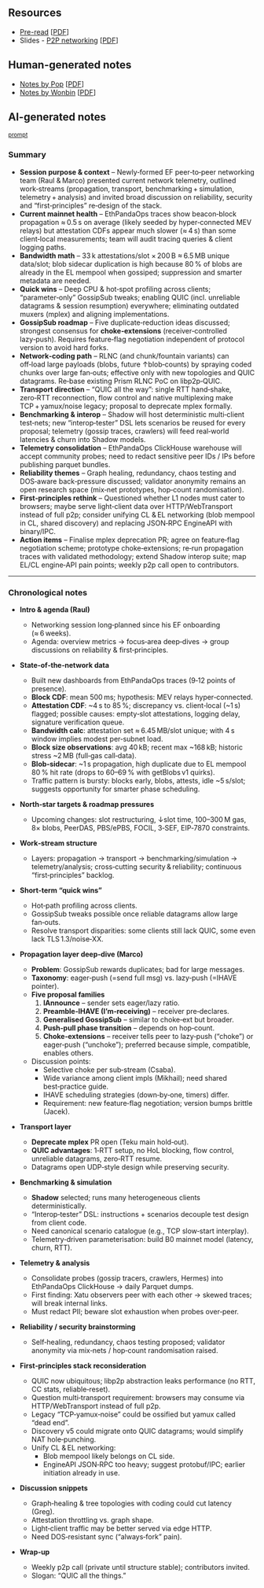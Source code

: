 ## Resources

- [Pre-read](https://hackmd.io/@raul/p2p-berlinterop-2025) [[PDF](Slides-notes/12-Jun-p2p-networking-preread.pdf)]
- Slides - [P2P networking](https://docs.google.com/presentation/d/1Ek38ZSiKMCZtBDl9RQrO28BhKwDnLfGaox3pHXG7phU/edit?usp=sharing) [[PDF](Slides-notes/12-Jun-p2p-networking-slides.pdf)]

## Human-generated notes

- [Notes by Pop](https://notes.ethereum.org/sgr6oeivSGKw9owxEjJY_A) [[PDF](Slides-notes/12-Jun-p2p-networking-notes-pop.pdf)]
- [Notes by Wonbin](https://hackmd.io/@HMU3ciGqSo2XRf4OpBV7Ng/HkpETIFmgg) [[PDF](Slides-notes/12-Jun-p2p-networking-notes-wonbin.pdf)]

## AI-generated notes

<sup>[prompt](Slides-notes/AI-info.md)</sup>

### Summary

* **Session purpose & context** – Newly‑formed EF peer‑to‑peer networking team (Raul & Marco) presented current network telemetry, outlined work‑streams (propagation, transport, benchmarking + simulation, telemetry + analysis) and invited broad discussion on reliability, security and “first‑principles” re‑design of the stack.
* **Current mainnet health** – EthPandaOps traces show beacon‐block propagation ≈ 0.5 s on average (likely seeded by hyper‑connected MEV relays) but attestation CDFs appear much slower (≈ 4 s) than some client‑local measurements; team will audit tracing queries & client logging paths.
* **Bandwidth math** – 33 k attestations/slot × 200 B ≈ 6.5 MB unique data/slot; blob sidecar duplication is high because 80 % of blobs are already in the EL mempool when gossiped; suppression and smarter metadata are needed.
* **Quick wins** – Deep CPU & hot‑spot profiling across clients; “parameter‑only” GossipSub tweaks; enabling QUIC (incl. unreliable datagrams & session resumption) everywhere; eliminating outdated muxers (mplex) and aligning implementations.
* **GossipSub roadmap** – Five duplicate‑reduction ideas discussed; strongest consensus for **choke‑extensions** (receiver‑controlled lazy‑push). Requires feature‑flag negotiation independent of protocol version to avoid hard forks.
* **Network‑coding path** – RLNC (and chunk/fountain variants) can off‑load large payloads (blobs, future ↑blob‑counts) by spraying coded chunks over large fan‑outs; effective only with new topologies and QUIC datagrams. Re‑base existing Prism RLNC PoC on libp2p‑QUIC.
* **Transport direction** – “QUIC all the way”: single RTT hand‑shake, zero‑RTT reconnection, flow control and native multiplexing make TCP + yamux/noise legacy; proposal to deprecate mplex formally.
* **Benchmarking & interop** – Shadow will host deterministic multi‑client test‑nets; new “interop‑tester” DSL lets scenarios be reused for every proposal; telemetry (gossip traces, crawlers) will feed real‑world latencies & churn into Shadow models.
* **Telemetry consolidation** – EthPandaOps ClickHouse warehouse will accept community probes; need to redact sensitive peer IDs / IPs before publishing parquet bundles.
* **Reliability themes** – Graph healing, redundancy, chaos testing and DOS‑aware back‑pressure discussed; validator anonymity remains an open research space (mix‑net prototypes, hop‑count randomisation).
* **First‑principles rethink** – Questioned whether L1 nodes must cater to browsers; maybe serve light‑client data over HTTP/WebTransport instead of full p2p; consider unifying CL & EL networking (blob mempool in CL, shared discovery) and replacing JSON‑RPC EngineAPI with binary/IPC.
* **Action items** – Finalise mplex deprecation PR; agree on feature‑flag negotiation scheme; prototype choke‑extensions; re‑run propagation traces with validated methodology; extend Shadow interop suite; map EL/CL engine‑API pain points; weekly p2p call open to contributors.

---

### Chronological notes

* **Intro & agenda (Raul)**

  * Networking session long‑planned since his EF onboarding (≈ 6 weeks).
  * Agenda: overview metrics → focus‑area deep‑dives → group discussions on reliability & first‑principles.
* **State‑of‑the‑network data**

  * Built new dashboards from EthPandaOps traces (9‑12 points of presence).
  * **Block CDF**: mean 500 ms; hypothesis: MEV relays hyper‑connected.
  * **Attestation CDF**: \~4 s to 85 %; discrepancy vs. client‑local (\~1 s) flagged; possible causes: empty‑slot attestations, logging delay, signature verification queue.
  * **Bandwidth calc**: attestation set ≈ 6.45 MB/slot unique; with 4 s window implies modest per‑subnet load.
  * **Block size observations**: avg 40 kB; recent max \~168 kB; historic stress \~2 MB (full‑gas call‑data).
  * **Blob‑sidecar**: \~1 s propagation, high duplicate due to EL mempool 80 % hit rate (drops to 60–69 % with getBlobs v1 quirks).
  * Traffic pattern is bursty: blocks early, blobs, attests, idle \~5 s/slot; suggests opportunity for smarter phase scheduling.
* **North‑star targets & roadmap pressures**

  * Upcoming changes: slot restructuring, ↓slot time, 100–300 M gas, 8× blobs, PeerDAS, PBS/ePBS, FOCIL, 3‑SEF, EIP‑7870 constraints.
* **Work‑stream structure**

  * Layers: propagation → transport → benchmarking/simulation → telemetry/analysis; cross‑cutting security & reliability; continuous “first‑principles” backlog.
* **Short‑term “quick wins”**

  * Hot‑path profiling across clients.
  * GossipSub tweaks possible once reliable datagrams allow large fan‑outs.
  * Resolve transport disparities: some clients still lack QUIC, some even lack TLS 1.3/noise‑XX.
* **Propagation layer deep‑dive (Marco)**

  * **Problem**: GossipSub rewards duplicates; bad for large messages.
  * **Taxonomy**: eager‑push (=send full msg) vs. lazy‑push (=IHAVE pointer).
  * **Five proposal families**
    1. **IAnnounce** – sender sets eager/lazy ratio.
    2. **Preamble‑IHAVE (I’m‑receiving)** – receiver pre‑declares.
    3. **Generalised GossipSub** – similar to choke‑ext but broader.
    4. **Push‑pull phase transition** – depends on hop‑count.
    5. **Choke‑extensions** – receiver tells peer to lazy‑push (“choke”) or eager‑push (“unchoke”); preferred because simple, compatible, enables others.
  * Discussion points:
    * Selective choke per sub‑stream (Csaba).
    * Wide variance among client impls (Mikhail); need shared best‑practice guide.
    * IHAVE scheduling strategies (down‑by‑one, timers) differ.
    * Requirement: new feature‑flag negotiation; version bumps brittle (Jacek).
* **Transport layer**

  * **Deprecate mplex** PR open (Teku main hold‑out).
  * **QUIC advantages**: 1‑RTT setup, no HoL blocking, flow control, unreliable datagrams, zero‑RTT resume.
  * Datagrams open UDP‑style design while preserving security.
* **Benchmarking & simulation**

  * **Shadow** selected; runs many heterogeneous clients deterministically.
  * “Interop‑tester” DSL: instructions + scenarios decouple test design from client code.
  * Need canonical scenario catalogue (e.g., TCP slow‑start interplay).
  * Telemetry‑driven parameterisation: build B0 mainnet model (latency, churn, RTT).
* **Telemetry & analysis**

  * Consolidate probes (gossip tracers, crawlers, Hermes) into EthPandaOps ClickHouse → daily Parquet dumps.
  * First finding: Xatu observers peer with each other → skewed traces; will break internal links.
  * Must redact PII; beware slot exhaustion when probes over‑peer.
* **Reliability / security brainstorming**

  * Self‑healing, redundancy, chaos testing proposed; validator anonymity via mix‑nets / hop‑count randomisation raised.
* **First‑principles stack reconsideration**

  * QUIC now ubiquitous; libp2p abstraction leaks performance (no RTT, CC stats, reliable‑reset).
  * Question multi‑transport requirement: browsers may consume via HTTP/WebTransport instead of full p2p.
  * Legacy “TCP‑yamux‑noise” could be ossified but yamux called “dead end”.
  * Discovery v5 could migrate onto QUIC datagrams; would simplify NAT hole‑punching.
  * Unify CL & EL networking:
    * Blob mempool likely belongs on CL side.
    * EngineAPI JSON‑RPC too heavy; suggest protobuf/IPC; earlier initiation already in use.
* **Discussion snippets**
  * Graph‑healing & tree topologies with coding could cut latency (Greg).
  * Attestation throttling vs. graph shape.
  * Light‑client traffic may be better served via edge HTTP.
  * Need DOS‑resistant sync (“always‑fork” pain).
* **Wrap‑up**
  * Weekly p2p call (private until structure stable); contributors invited.
  * Slogan: “QUIC all the things.”